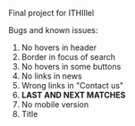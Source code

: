 Final project for ITHIllel

Bugs and known issues: 
1) No hovers in header
2) Border in focus of search
3) No hovers in some buttons
4) No links in news
5) Wrong links in "Contact us"
6) **LAST AND NEXT MATCHES**
7) No mobile version
8) Title
